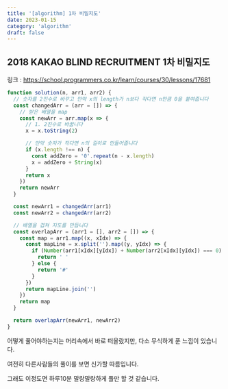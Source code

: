 ```yaml
---
title: '[algorithm] 1차 비밀지도'
date: 2023-01-15
category: 'algorithm'
draft: false
---
```


## 2018 KAKAO BLIND RECRUITMENT 1차 비밀지도

링크 : https://school.programmers.co.kr/learn/courses/30/lessons/17681

```javascript
function solution(n, arr1, arr2) {
  // 숫자를 2진수로 바꾸고 만약 x의 length가 n보다 작다면 n만큼 0을 붙여줍니다
  const changedArr = (arr = []) => {
    // 받은 배열을 map
    const newArr = arr.map(x => {
      // 1. 2진수로 바꿉니다
      x = x.toString(2)

      // 만약 숫자가 작다면 n의 길이로 만들어줍니다
      if (x.length !== n) {
        const addZero = '0'.repeat(n - x.length)
        x = addZero + String(x)
      }
      return x
    })
    return newArr
  }

  const newArr1 = changedArr(arr1)
  const newArr2 = changedArr(arr2)

  // 배열을 겹쳐 지도를 만듭니다
  const overlapArr = (arr1 = [], arr2 = []) => {
    const map = arr1.map((x, xIdx) => {
      const mapLine = x.split('').map((y, yIdx) => {
        if (Number(arr1[xIdx][yIdx]) + Number(arr2[xIdx][yIdx]) === 0) {
          return ' '
        } else {
          return '#'
        }
      })
      return mapLine.join('')
    })
    return map
  }

  return overlapArr(newArr1, newArr2)
}
```

어떻게 풀어야하는지는 머리속에서 바로 떠올랐지만, 다소 무식하게 푼 느낌이 있습니다.

여전히 다른사람들의 풀이를 보면 신가할 따름입니다.

그래도 이정도면 하루10분 말랑말랑하게 풀만 할 것 같습니다.

